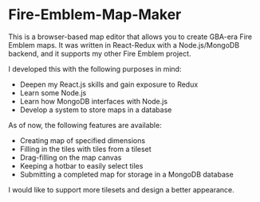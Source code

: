 # Fire-Emblem-Map-Maker

This is a browser-based map editor that allows you to create GBA-era Fire Emblem maps. It was written in React-Redux with a Node.js/MongoDB backend, and it supports my other Fire Emblem project.

I developed this with the following purposes in mind:

- Deepen my React.js skills and gain exposure to Redux
- Learn some Node.js
- Learn how MongoDB interfaces with Node.js
- Develop a system to store maps in a database

As of now, the following features are available:

- Creating map of specified dimensions
- Filling in the tiles with tiles from a tileset
- Drag-filling on the map canvas
- Keeping a hotbar to easily select tiles
- Submitting a completed map for storage in a MongoDB database

I would like to support more tilesets and design a better appearance.
